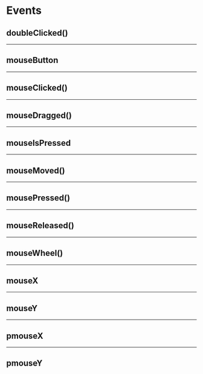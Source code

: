 # Events

## doubleClicked()

---

## mouseButton

---

## mouseClicked()

---

## mouseDragged()

---

## mouseIsPressed

---

## mouseMoved()

---

## mousePressed()

---

## mouseReleased()

---

## mouseWheel()

---

## mouseX

---

## mouseY

---

## pmouseX

---

## pmouseY
